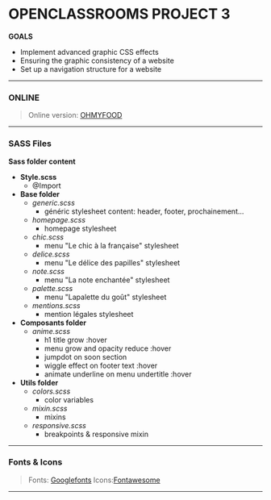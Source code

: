 # OPENCLASSROOMS PROJECT 3

__GOALS__
* Implement advanced graphic CSS effects
* Ensuring the graphic consistency of a website
* Set up a navigation structure for a website
---
### ONLINE

> Online version: [OHMYFOOD](http://fred-devproject-p3.s3-website.eu-west-3.amazonaws.com/ )
---
### SASS Files

__Sass folder content__
- __Style.scss__
    - @Import
- __Base folder__
    - _generic.scss_
        - généric stylesheet content: header, footer, prochainement...
    - _homepage.scss_
        - homepage stylesheet
    - _chic.scss_
        - menu "Le chic à la française" stylesheet
    - _delice.scss_
        - menu "Le délice des papilles" stylesheet
    - _note.scss_
        - menu "La note enchantée" stylesheet
    - _palette.scss_
        - menu "Lapalette du goût" stylesheet
    - _mentions.scss_
        - mention légales stylesheet
- __Composants folder__
    - _anime.scss_
        - h1 title grow :hover
        - menu grow and opacity reduce :hover
        - jumpdot on soon section
        - wiggle effect on footer text :hover
        - animate underline on menu undertitle :hover
- __Utils folder__
    - _colors.scss_
        - color variables
    - _mixin.scss_
        - mixins
    - _responsive.scss_
        - breakpoints & responsive mixin

---
### Fonts & Icons

> Fonts: [Googlefonts](https://fonts.google.com/ )
> Icons:[Fontawesome](https://fontawesome.com/ )
---




